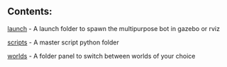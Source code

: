 ## Contents: 

[launch](https://github.com/marsrovermanipal/URC_Gazebo_2020/tree/master/rhinoceROS/src/rover_sensors_final/launch) - A launch folder to spawn the multipurpose bot in gazebo  or rviz

[scripts](https://github.com/marsrovermanipal/URC_Gazebo_2020/tree/master/rhinoceROS/src/rover_sensors_final/scripts) - A master script python folder

[worlds](https://github.com/marsrovermanipal/URC_Gazebo_2020/tree/master/rhinoceROS/src/rover_sensors_final/worlds) - A folder panel to switch between worlds of your choice
